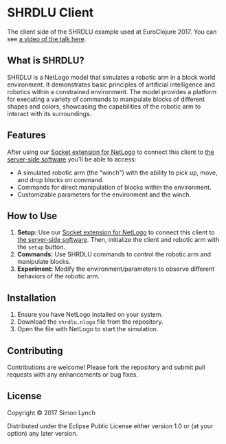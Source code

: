 # SHRDLU Client

The client side of the SHRDLU example used at EuroClojure 2017. You can see [a video of the talk here](https://www.youtube.com/watch?v=jzLSnadyYso).

## What is SHRDLU?

SHRDLU is a NetLogo model that simulates a robotic arm in a block world environment. It demonstrates basic principles of artificial intelligence and robotics within a constrained environment. The model provides a platform for executing a variety of commands to manipulate blocks of different shapes and colors, showcasing the capabilities of the robotic arm to interact with its surroundings.

## Features

After using our [Socket extension for NetLogo](https://github.com/cognesence/sock2) to connect this client to [the server-side software](https://github.com/cognesence/shrdlu-server) you'll be able to access:

- A simulated robotic arm (the "winch") with the ability to pick up, move, and drop blocks on command.
- Commands for direct manipulation of blocks within the environment.
- Customizable parameters for the environment and the winch.

## How to Use

1. **Setup:** Use our [Socket extension for NetLogo](https://github.com/cognesence/sock2) to connect this client to [the server-side software](https://github.com/cognesence/shrdlu-server). Then, initialize the client and robotic arm with the `setup` button.
2. **Commands:** Use SHRDLU commands to control the robotic arm and manipulate blocks.
3. **Experiment:** Modify the environment/parameters to observe different behaviors of the robotic arm.

## Installation

1. Ensure you have NetLogo installed on your system.
2. Download the `shrdlu.nlogo` file from the repository.
3. Open the file with NetLogo to start the simulation.

## Contributing

Contributions are welcome! Please fork the repository and submit pull requests with any enhancements or bug fixes.

## License

Copyright © 2017 Simon Lynch

Distributed under the Eclipse Public License either version 1.0 or (at
your option) any later version.

